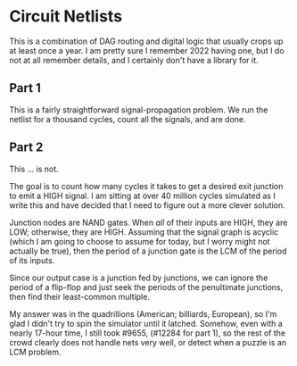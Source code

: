 # Circuit Netlists

This is a combination of DAG routing and digital logic that usually crops up at
least once a year. I am pretty sure I remember 2022 having one, but I do not at
all remember details, and I certainly don't have a library for it.

## Part 1

This is a fairly straightforward signal-propagation problem. We run the netlist
for a thousand cycles, count all the signals, and are done.

## Part 2

This ... is not.

The goal is to count how many cycles it takes to get a desired exit junction to
emit a HIGH signal. I am sitting at over 40 million cycles simulated as I write
this and have decided that I need to figure out a more clever solution.

Junction nodes are NAND gates. When *all* of their inputs are HIGH, they are
LOW; otherwise, they are HIGH. Assuming that the signal graph is acyclic (which
I am going to choose to assume for today, but I worry might not actually be
true), then the period of a junction gate is the LCM of the period of its
inputs.

Since our output case is a junction fed by junctions, we can ignore the period
of a flip-flop and just seek the periods of the penultimate junctions, then find
their least-common multiple.

My answer was in the quadrillions (American; billiards, European), so I'm glad I
didn't try to spin the simulator until it latched. Somehow, even with a nearly
17-hour time, I still took #9655, (#12284 for part 1), so the rest of the crowd
clearly does not handle nets very well, or detect when a puzzle is an LCM
problem.
